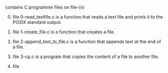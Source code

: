 contains C programme files on file-i/o

0. file 0-read_textfile.c is a function that reads a text file and prints it to the POSIX standard output.

1. file 1-create_file.c is a function that creates a file.

2. file 2-append_text_to_file.c is a function that appends text at the end of a file.

3. file 3-cp.c is a program that copies the content of a file to another file.

100. file
